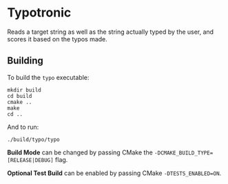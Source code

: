 # Typotronic
Reads a target string as well as the string actually typed by the user, and scores it based on the typos made.

## Building
To build the `typo` executable:
```
mkdir build
cd build
cmake ..
make
cd ..
```

And to run:
```
./build/typo/typo
```

**Build Mode** can be changed by passing CMake the `-DCMAKE_BUILD_TYPE=[RELEASE|DEBUG]` flag.

**Optional Test Build** can be enabled by passing CMake `-DTESTS_ENABLED=ON`.
